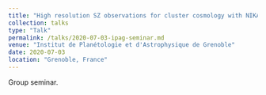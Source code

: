 ```yaml
---
title: "High resolution SZ observations for cluster cosmology with NIKA2"
collection: talks
type: "Talk"
permalink: /talks/2020-07-03-ipag-seminar.md
venue: "Institut de Planétologie et d'Astrophysique de Grenoble"
date: 2020-07-03
location: "Grenoble, France"
---
```


Group seminar.
